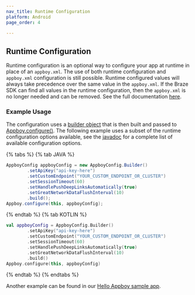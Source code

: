 ```yaml
---
nav_title: Runtime Configuration
platform: Android
page_order: 4

---
```

## Runtime Configuration

Runtime configuration is an optional way to configure your app at runtime in place of an `appboy.xml`. The use of both runtime configuration and `appboy.xml` configuration is still possible. Runtime configured values will always take precedence over the same value in the `appboy.xml`. If the Braze SDK can find all values in the runtime configuration, then the `appboy.xml` is no longer needed and can be removed. See the full documentation [here][1].

### Example Usage

The configuration uses a [builder object][2] that is then built and passed to [Appboy.configure()][1]. The following example uses a subset of the runtime configuration options available, see the [javadoc][1] for a complete list of available configuration options.

{% tabs %}
{% tab JAVA %}

```java
AppboyConfig appboyConfig = new AppboyConfig.Builder()
        .setApiKey("api-key-here")
        .setCustomEndpoint("YOUR_CUSTOM_ENDPOINT_OR_CLUSTER")
        .setSessionTimeout(60)
        .setHandlePushDeepLinksAutomatically(true)
        .setGreatNetworkDataFlushInterval(10)
        .build();
Appboy.configure(this, appboyConfig);
```

{% endtab %}
{% tab KOTLIN %}

```kotlin
val appboyConfig = AppboyConfig.Builder()
        .setApiKey("api-key-here")
        .setCustomEndpoint("YOUR_CUSTOM_ENDPOINT_OR_CLUSTER")
        .setSessionTimeout(60)
        .setHandlePushDeepLinksAutomatically(true)
        .setGreatNetworkDataFlushInterval(10)
        .build()
Appboy.configure(this, appboyConfig)
```

{% endtab %}
{% endtabs %}

Another example can be found in our [Hello Appboy sample app][3].

[1]: https://appboy.github.io/appboy-android-sdk/javadocs/com/appboy/Appboy.html#configure-android.content.Context-com.appboy.configuration.AppboyConfig-
[2]: https://appboy.github.io/appboy-android-sdk/javadocs/com/appboy/configuration/AppboyConfig.Builder.html
[3]: https://github.com/Appboy/appboy-android-sdk/blob/master/hello-appboy/src/main/java/com/appboy/helloworld/HelloAppboyApplication.java#L25
